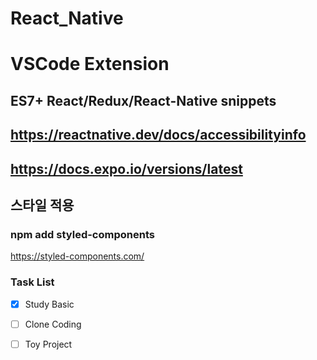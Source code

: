 # React_Native



# VSCode Extension
## ES7+ React/Redux/React-Native snippets

## https://reactnative.dev/docs/accessibilityinfo

## https://docs.expo.io/versions/latest


## 스타일 적용

### npm add styled-components

https://styled-components.com/

### Task List

- [x] Study Basic
- [ ] Clone Coding
- [ ] Toy Project 





